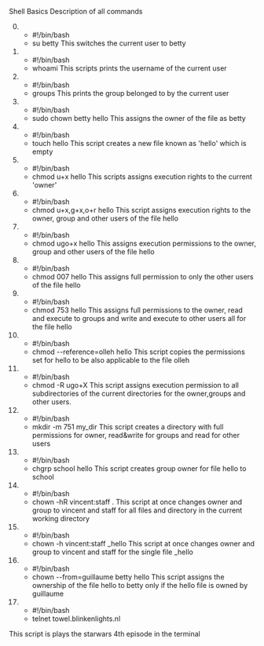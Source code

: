 Shell Basics
Description of all commands

0) - #!/bin/bash
   - su betty
This switches the current user to betty

1) - #!/bin/bash
   - whoami
This scripts prints the username of the current user

2) - #!/bin/bash
   - groups
This prints the group belonged to by the current user

3) - #!/bin/bash
   - sudo chown betty hello
This assigns the owner of the file as betty

4) - #!/bin/bash
   - touch hello
This script creates a new file known as 'hello' which is empty

5) - #!/bin/bash
   - chmod u+x hello
This scripts assigns execution rights to the current 'owner'

6) - #!/bin/bash
   - chmod u+x,g+x,o+r hello
This script assigns execution rights to the owner, group and other users of the file hello


7) - #!/bin/bash
   - chmod ugo+x hello
This assigns execution permissions to the owner, group and other users of the file hello


8) - #!/bin/bash
   - chmod 007 hello
This assigns full permission to only the other users of the file hello


9) - #!/bin/bash
   - chmod 753 hello
This assigns full permissions to the owner, read and execute to groups and write and execute to other users all for the file hello


10) - #!/bin/bash
    - chmod --reference=olleh hello
This script copies the permissions set for hello to be also applicable to the file olleh


11) - #!/bin/bash
    - chmod -R ugo+X
This script assigns execution permission to all subdirectories of the current directories for the owner,groups and other users.


12) - #!/bin/bash
    - mkdir -m 751 my_dir
This script creates a directory with full permissions for owner, read&write for groups and read for other users


13) - #!/bin/bash
    - chgrp school hello
This script creates group owner for file hello to school



14) - #!/bin/bash
    - chown -hR vincent:staff .
This script at once changes owner and group to vincent and staff for all files and directory in the current working directory


15) - #!/bin/bash
    - chown -h vincent:staff _hello
This script at once changes owner and group to vincent and staff for the single file _hello


16) - #!/bin/bash
    - chown --from=guillaume betty hello
This script assigns the ownership of the file hello to betty only if the hello file is owned by guillaume


17) - #!/bin/bash
    - telnet towel.blinkenlights.nl

This script is plays the starwars 4th episode in the terminal



